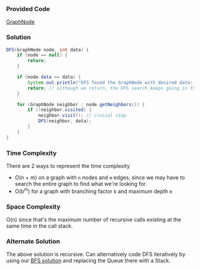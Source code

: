 ### Provided Code

[GraphNode](https://github.com/RodneyShag/Interview_solutions/blob/master/Solutions/Cracking%20the%20Coding%20Interview/Implement%20a%20GraphNode.md)

### Solution

```java
DFS(GraphNode node, int data) {
    if (node == null) {
        return;
    }

    if (node.data == data) {
        System.out.println("DFS found the GraphNode with desired data: " + node.data);
        return; // although we return, the DFS search keeps going in this implementation
    }

    for (GraphNode neighbor : node.getNeighbors()) {
        if (!neighbor.visited) {
            neighbor.visit(); // crucial step
            DFS(neighbor, data);
        }
    }
}
```

### Time Complexity

There are 2 ways to represent the time complexity
- O(n + m) on a graph with `n` nodes and `m` edges, since we may have to search the entire graph to find what we're looking for.
- O(b<sup>m</sup>) for a graph with branching factor `b` and maximum depth `m`

### Space Complexity

O(n) since that's the maximum number of recursive calls existing at the same time in the call stack.

### Alternate Solution

The above solution is recursive. Can alternatively code DFS iteratively by using our [BFS solution](https://github.com/RodneyShag/Interview_solutions/blob/master/Solutions/Breadth-First%20Search.md) and replacing the Queue there with a Stack.
